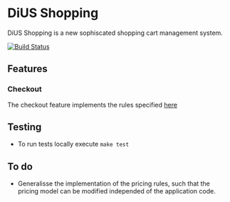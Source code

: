 # DiUS Shopping

DiUS Shopping is a new sophiscated shopping cart management system.

[![Build Status](https://travis-ci.org/onsabimana/dius_shopping.svg?branch=master)](https://travis-ci.org/onsabimana/dius_shopping)

## Features

### Checkout

The checkout feature implements the rules specified [here](https://github.com/DiUS/coding-tests/blob/master/dius_shopping.md)

## Testing

- To run tests locally execute `make test`

## To do

- Generalisse the implementation of the pricing rules, such that the pricing model can be modified independed of the application code.
